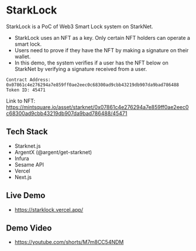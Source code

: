 # StarkLock
StarkLock is a PoC of Web3 Smart Lock system on StarkNet.

- StarkLock uses an NFT as a key. Only certain NFT holders can operate a smart lock.
- Users need to prove if they have the NFT by making a signature on their wallet.
- In this demo, the system verifies if a user has the NFT below on StarkNet by verifying a signature received from a user.

```
Contract Address: 0x07861c4e276294a7e859ff0ae2eec0c68300ad9cbb43219db907da9bad786488
Token ID: 45471
```
Link to NFT: https://mintsquare.io/asset/starknet/0x07861c4e276294a7e859ff0ae2eec0c68300ad9cbb43219db907da9bad786488/45471


## Tech Stack
- Starknet.js
- ArgentX (@argent/get-starknet)
- Infura
- Sesame API
- Vercel
- Next.js

## Live Demo
- https://starklock.vercel.app/

## Demo Video
- https://youtube.com/shorts/M7m8CC54NDM

